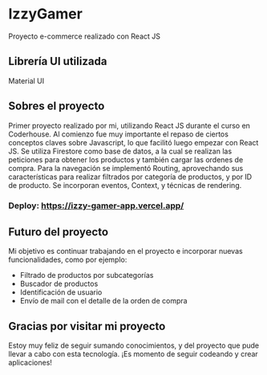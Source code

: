 # IzzyGamer

Proyecto e-commerce realizado con React JS

## Librería UI utilizada

Material UI

## Sobres el proyecto

Primer proyecto realizado por mi, utilizando React JS durante el curso en Coderhouse.
Al comienzo fue muy importante el repaso de ciertos conceptos claves sobre Javascript, lo que facilitó luego empezar con React JS.
Se utiliza Firestore como base de datos, a la cual se realizan las peticiones para obtener los productos y también cargar las ordenes de compra.
Para la navegación se implementó Routing, aprovechando sus características para realizar filtrados por categoría de productos, y por ID de producto.
Se incorporan eventos, Context, y técnicas de rendering.


### Deploy: https://izzy-gamer-app.vercel.app/

## Futuro del proyecto

Mi objetivo es continuar trabajando en el proyecto e incorporar nuevas funcionalidades, como por ejemplo:

+ Filtrado de productos por subcategorías
+ Buscador de productos
+ Identificación de usuario
+ Envío de mail con el detalle de la orden de compra

## Gracias por visitar mi proyecto

Estoy muy feliz de seguir sumando conocimientos, y del proyecto que pude llevar a cabo con esta tecnología.
¡Es momento de seguir codeando y crear aplicaciones!
